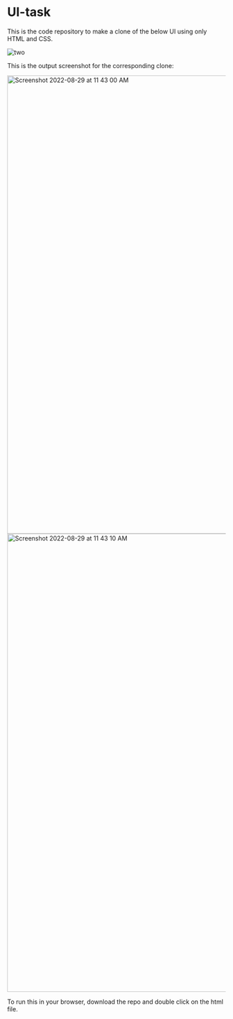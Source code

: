 # UI-task

This is the code repository to make a clone of the below UI using only HTML and CSS.

![two](https://user-images.githubusercontent.com/108991216/187134359-72df5fe4-022a-452b-a817-fb5a7e28cfff.png)

This is the output screenshot for the corresponding clone:

<img width="1054" alt="Screenshot 2022-08-29 at 11 43 00 AM" src="https://user-images.githubusercontent.com/108991216/187134731-5177d858-1129-4e15-a9ab-7a9f9409c2c7.png">
<img width="1054" alt="Screenshot 2022-08-29 at 11 43 10 AM" src="https://user-images.githubusercontent.com/108991216/187134752-b85e4f32-6e0b-4bd7-b6fc-2a08bf6561d5.png">

To run this in your browser, download the repo and double click on the html file.
